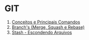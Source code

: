 # GIT

1. [Conceitos e Principais Comandos ](docs/1-conceitos_e_principais_comandos.md)
2. [Branch's (Merge, Squash e Rebase) ](docs/2-branch's%20(merge,%20squash,%20rebase).md)
3. [Stash - Escondendo Arquivos ](docs/3-stash%20-%20escondendo%20arquivos.md)